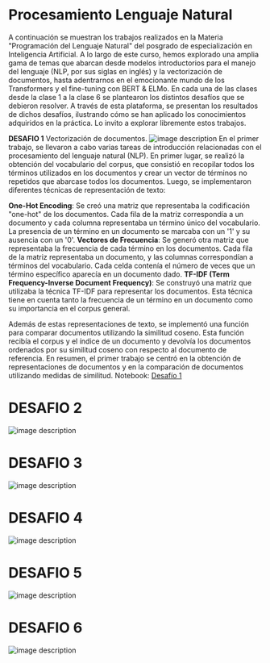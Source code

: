 # Procesamiento Lenguaje Natural

A continuación se muestran los trabajos realizados en la Materia "Programación del Lenguaje Natural" del posgrado de especialización en Inteligencia Artificial. A lo largo de este curso, hemos explorado una amplia gama de temas que abarcan desde modelos introductorios para el manejo del lenguaje (NLP, por sus siglas en inglés) y la vectorización de documentos, hasta adentrarnos en el emocionante mundo de los Transformers y el fine-tuning con BERT & ELMo. En cada una de las clases desde la clase 1 a la clase 6 se plantearon los distintos desafíos que se debieron resolver. A través de esta plataforma, se presentan los resultados de dichos desafíos, ilustrando cómo se han aplicado los conocimientos adquiridos en la práctica. Lo invito a explorar libremente estos trabajos.


**DESAFIO 1** 
Vectorización de documentos.
![image description](img/desafio1_img.jpg)
En el primer trabajo, se llevaron a cabo varias tareas de introducción relacionadas con el procesamiento del lenguaje natural (NLP). En primer lugar, se realizó la obtención del vocabulario del corpus, que consistió en recopilar todos los términos utilizados en los documentos y crear un vector de términos no repetidos que abarcase todos los documentos. Luego, se implementaron diferentes técnicas de representación de texto:

**One-Hot Encoding**: Se creó una matriz que representaba la codificación "one-hot" de los documentos. Cada fila de la matriz correspondía a un documento y cada columna representaba un término único del vocabulario. La presencia de un término en un documento se marcaba con un '1' y su ausencia con un '0'.
**Vectores de Frecuencia**: Se generó otra matriz que representaba la frecuencia de cada término en los documentos. Cada fila de la matriz representaba un documento, y las columnas correspondían a términos del vocabulario. Cada celda contenía el número de veces que un término específico aparecía en un documento dado.
**TF-IDF (Term Frequency-Inverse Document Frequency)**: Se construyó una matriz que utilizaba la técnica TF-IDF para representar los documentos. Esta técnica tiene en cuenta tanto la frecuencia de un término en un documento como su importancia en el corpus general.

Además de estas representaciones de texto, se implementó una función para comparar documentos utilizando la similitud coseno. Esta función recibía el corpus y el índice de un documento y devolvía los documentos ordenados por su similitud coseno con respecto al documento de referencia. En resumen, el primer trabajo se centró en la obtención de representaciones de documentos y en la comparación de documentos utilizando medidas de similitud.
Notebook: [Desafío 1](https://github.com/LucianoSmith/RCS/blob/main/desafio_1/desafio_1.ipynb)

# DESAFIO 2
![image description](img/desafio2_img.jpg)

# DESAFIO 3
![image description](img/desafio3_img.jpg)


# DESAFIO 4
![image description](img/desafio3_img.jpg)


# DESAFIO 5
![image description](img/desafio3_img.jpg)


# DESAFIO 6
![image description](img/desafio3_img.jpg)
